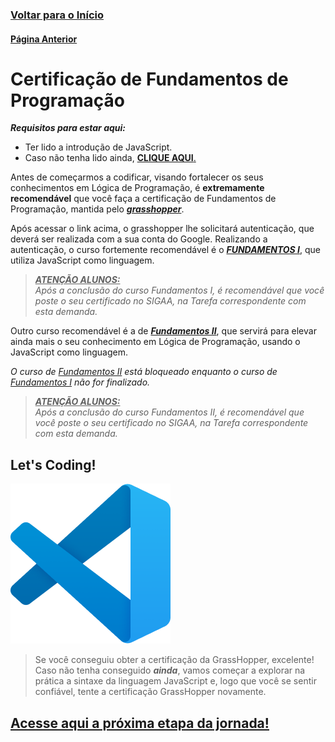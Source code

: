 ### [**Voltar para o Início**](../../01_introducao/)

#### [**Página Anterior**](../01_05_JS/)

# Certificação de Fundamentos de Programação

***Requisitos para estar aqui:***
- Ter lido a introdução de JavaScript.
- Caso não tenha lido ainda, [**CLIQUE AQUI**.](../01_05_JS/)

Antes de começarmos a codificar, visando fortalecer os seus conhecimentos em Lógica de Programação, é **extremamente recomendável** que você faça a certificação de Fundamentos de Programação, mantida pelo [***grasshopper***](https://learn.grasshopper.app/).

Após acessar o link acima, o grasshopper lhe solicitará autenticação, que deverá ser realizada com a sua conta do Google. Realizando a autenticação, o curso fortemente recomendável é o [***FUNDAMENTOS I***](https://learn.grasshopper.app/project/fundamentals), que utiliza JavaScript como linguagem.

> ***<u>ATENÇÃO ALUNOS:</u>***<br>
> *Após a conclusão do curso Fundamentos I, é recomendável que você poste o seu certificado no SIGAA, na Tarefa correspondente com esta demanda.*

Outro curso recomendável é a de [***Fundamentos II***](https://learn.grasshopper.app/project/fundamentals-ii), que servirá para elevar ainda mais o seu conhecimento em Lógica de Programação, usando o JavaScript como linguagem.

*O curso de [Fundamentos II](https://learn.grasshopper.app/project/fundamentals-ii) está bloqueado enquanto o curso de [Fundamentos I](https://learn.grasshopper.app/project/fundamentals) não for finalizado.*

> ***<u>ATENÇÃO ALUNOS:</u>***<br>
> *Após a conclusão do curso Fundamentos II, é recomendável que você poste o seu certificado no SIGAA, na Tarefa correspondente com esta demanda.*

## Let's Coding!
![Let's Coding](lets_coding.png)


> Se você conseguiu obter a certificação da GrassHopper, excelente! Caso não tenha conseguido ***ainda***, vamos começar a explorar na prática a sintaxe da linguagem JavaScript e, logo que você se sentir confiável, tente a certificação GrassHopper novamente.

## [**<u>Acesse aqui a próxima etapa da jornada!</u>**](https://github.com/2023-PROG-IFC/02_variaveis_e_operadores)